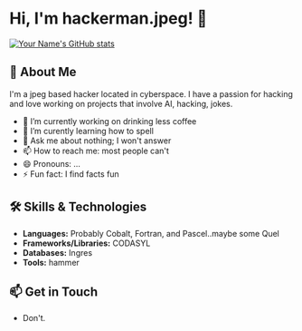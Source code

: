 # Hi, I'm hackerman.jpeg! 👋

[![Your Name's GitHub stats](https://github-readme-stats.vercel.app/api?username=hackerman-jpeg&theme=radical)](https://github.com/hackerman-jpeg/github-readme-stats)

## 🌱 About Me

I'm a jpeg based hacker located in cyberspace. I have a passion for hacking and love working on projects that involve AI, hacking, jokes.

- 🔭 I’m currently working on drinking less coffee
- 🌱 I’m curently learning how to spell
- 💬 Ask me about nothing; I won't answer
- 📫 How to reach me: most people can't
- 😄 Pronouns: ...
- ⚡ Fun fact: I find facts fun

## 🛠️ Skills & Technologies

- **Languages:** Probably Cobalt, Fortran, and Pascel..maybe some Quel
- **Frameworks/Libraries:** CODASYL
- **Databases:** Ingres
- **Tools:** hammer

## 📫 Get in Touch

- Don't.

